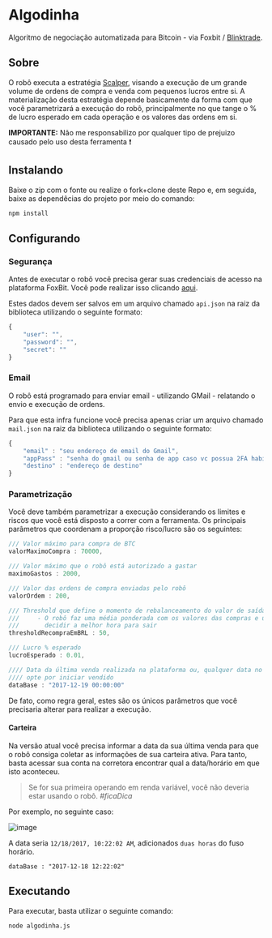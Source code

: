 # Algodinha

Algoritmo de negociação automatizada para Bitcoin - via Foxbit / [Blinktrade](https://github.com/blinktrade/BlinkTradeJS).

## Sobre

O robô executa a estratégia [Scalper](https://www.daytraderpro.com.br/blog/o-que-e-scalping/), visando a execução de um grande volume de ordens de compra e venda com pequenos lucros entre si. A materialização desta estratégia depende basicamente da forma com que você parametrizará a execução do robô, principalmente no que tange o % de lucro esperado em cada operação e os valores das ordens em si. 

**IMPORTANTE:** Não me responsabilizo por qualquer tipo de prejuizo causado pelo uso desta ferramenta :exclamation:

## Instalando

Baixe o zip com o fonte ou realize o fork+clone deste Repo e, em seguida, baixe as dependêcias do projeto por meio do comando:

```javascript
npm install
```

## Configurando

### Segurança
Antes de executar o robô você precisa gerar suas credenciais de acesso na plataforma FoxBit. Você pode realizar isso clicando [aqui](https://foxbit.exchange/#api). 

Estes dados devem ser salvos em um arquivo chamado `api.json` na raiz da biblioteca utilizando o seguinte formato:

```javascript
{ 
    "user": "",
    "password": "",
    "secret": ""
}
```

### Email
O robô está programado para enviar email - utilizando GMail - relatando o envio e execução de ordens. 

Para que esta infra funcione você precisa apenas criar um arquivo chamado `mail.json` na raiz da biblioteca utilizando o seguinte formato:

```javascript
{
    "email" : "seu endereço de email do Gmail",
    "appPass" : "senha do gmail ou senha de app caso vc possua 2FA habilitado",
    "destino" : "endereço de destino"
}
```

### Parametrização
Você deve também parametrizar a execução considerando os limites e riscos que você está disposto a correr com a ferramenta. Os principais parâmetros que coordenam a proporção risco/lucro são os seguintes:

```javascript
/// Valor máximo para compra de BTC
valorMaximoCompra : 70000,

/// Valor máximo que o robô está autorizado a gastar
maximoGastos : 2000,

/// Valor das ordens de compra enviadas pelo robô
valorOrdem : 200,

/// Threshold que define o momento de rebalanceamento do valor de saída
///     - O robô faz uma média ponderada com os valores das compras e utiliza esta informação para 
///       decidir a melhor hora para sair
thresholdRecompraEmBRL : 50,

/// Lucro % esperado
lucroEsperado : 0.01,

//// Data da última venda realizada na plataforma ou, qualquer data no futuro caso vc
//// opte por iniciar vendido
dataBase : "2017-12-19 00:00:00"
```

De fato, como regra geral, estes são os únicos parâmetros que você precisaria alterar para realizar a execução.

#### Carteira

Na versão atual você precisa informar a data da sua última venda para que o robô consiga coletar as informações de sua carteira ativa. Para tanto, basta acessar sua conta na corretora encontrar qual a data/horário em que isto aconteceu. 

> Se for sua primeira operando em renda variável, você não deveria estar usando o robô. *#ficaDica*

Por exemplo, no seguinte caso:

![image](https://user-images.githubusercontent.com/1022404/34125435-5e516aa0-e41d-11e7-8ffc-3e4fc8e0a797.png)

A data seria `12/18/2017, 10:22:02 AM`, adicionados `duas horas` do fuso horário.
```
dataBase : "2017-12-18 12:22:02"
```

## Executando

Para executar, basta utilizar o seguinte comando:

```
node algodinha.js
```




